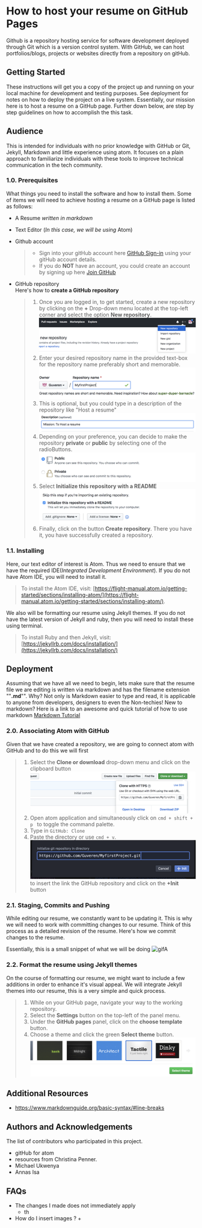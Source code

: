 # How to host your resume on GitHub Pages

Github is a repository hosting service for software development deployed through Git which is a version control system. With GitHub, we can host portfolios/blogs, projects or websites directly from a repository on gitHub.

## Getting Started

These instructions will get you a copy of the project up and running on your local machine for development and testing purposes. See deployment for notes on how to deploy the project on a live system.
Essentially, our mission here is to host a resume on a GitHub page. Further down below, are step by step guidelines on how to accomplish the this task.

## Audience
This is intended for individuals with no prior knowledge with GitHub or Git, Jekyll, Markdown and little experience using atom. It focuses on a plain approach to familiarize individuals with these tools to improve technical communication in the tech community.
### 1.0. Prerequisites
What things you need to install the software and how to install them.
Some of items we will need to achieve hosting a resume on a GitHub page is listed as follows:  

* A Resume *written in markdown*
* Text Editor (*In this case, we will be using* Atom)
* Github account
  > * Sign into your gitHub account here [GitHub Sign-in](https://github.com/login ) using your gitHub account details.  
  > * If you do **NOT** have an account, you could create an account by signing up here [Join GitHub](https://github.com/join)

* GitHub repository  
  Here's how to **create a GitHub repository**
  > 1. Once you are logged in, to get started, create a new repository by clicking on the **+** Drop-down menu located at the top-left corner and select the option **New repository**.  ![image_1](https://github.com/Guveren/Assignment2/blob/master/images/image_2.png)
  > 2. Enter your desired repository name in the provided text-box for the repository name preferably short and memorable.  ![repName](https://github.com/Guveren/Assignment2/blob/master/images/repName.png)  
  > 3. This is optional, but you could type in a description of the repository like "Host a resume" ![image_2](https://github.com/Guveren/Assignment2/blob/master/images/image_3.png)
  > 4. Depending on your preference, you can decide to make the repository **private** or **public** by selecting one  of the radioButtons.![image_3](https://github.com/Guveren/Assignment2/blob/master/images/image_4.png)
  > 5. Select **Initialize this repository with a README**![image_4](https://github.com/Guveren/Assignment2/blob/master/images/image_5.png)
  > 6. Finally, click on the button **Create repository**.
  >There you have it, you have successfully created a repository.


### 1.1. Installing
Here, our text editor of interest is Atom. Thus we need to ensure that we have the required IDE(*Integrated Development Environment*). If you do not have Atom IDE, you will need to install it.
> To install the Atom IDE, visit: [https://flight-manual.atom.io/getting-started/sections/installing-atom/](https://flight-manual.atom.io/getting-started/sections/installing-atom/).  

  We also will be formatting our resume using Jekyll themes. If you do not have the latest version of Jekyll and ruby, then you will need to install these using terminal.
> To install Ruby and then Jekyll, visit: [https://jekyllrb.com/docs/installation/](https://jekyllrb.com/docs/installation/)


## Deployment

Assuming that we have all we need to begin, lets make sure that the resume file we are editing is written via markdown and has the filename extension  ""**.md**"". Why?  Not only is Markdown easier to type and read, it is applicable to anyone from developers, designers to even the Non-techies! New to markdown? Here is a link to an awesome and quick tutorial of how to use markdown [Markdown Tutorial](https://www.markdowntutorial.com)

### 2.0. Associating Atom with GitHub
Given that we have created a repository, we are going to connect atom with GitHub and to do this we will first
> 1. Select the **Clone or download** drop-down menu and click on the clipboard button  ![image_7](https://github.com/Guveren/Assignment2/blob/master/images/image_7.png)
> 2. Open atom application and simultaneously click on ```cmd + shift + p ``` to toggle the command palette.
> 3. Type in ```GitHub: Clone```
> 4. Paste the directory or use ```cmd + v```.  ![image_8](https://github.com/Guveren/Assignment2/blob/master/images/image_8.png) to insert the link the GitHub repository and click on the **+Init** button

### 2.1. Staging, Commits and Pushing
While editing our resume, we constantly want to be updating it. This is why we will need to work with committing changes to our resume. Think of this process as a detailed revision of the resume. Here's how we commit changes to the resume.  

Essentially, this is a small snippet of what we will be doing ![gifA](https://github.com/Guveren/Assignment2/blob/master/images/gifA.gif)

### 2.2. Format the resume using Jekyll themes
On the course of formatting our resume, we might want to include  a few additions in order to enhance it's visual appeal. We will integrate Jekyll themes into our resume, this is a very simple and quick process.
> 1. While on your GitHub page, navigate your way to the working repository.
> 2. Select the **Settings** button on the top-left of the panel menu.  
> 3. Under the **GitHub pages** panel, click on the **choose template** button.
> 4. Choose a theme and click the green **Select theme** button. ![image_9](https://github.com/Guveren/Assignment2/blob/master/images/image_9.png)

## Additional Resources
* https://www.markdownguide.org/basic-syntax/#line-breaks

## Authors and Acknowledgements
The list of contributors who participated in this project.

* gitHub for atom
* resources from Christina Penner.
* Michael Ukwenya
* Annas Isa

## FAQs
* The changes I made does not immediately apply
  + th
* How do I insert images ?
  +
